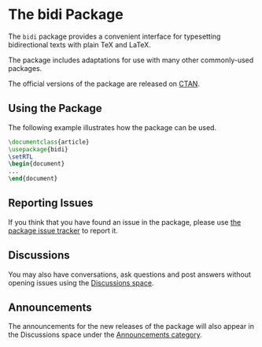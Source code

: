 # The bidi Package
The `bidi` package provides a convenient interface for typesetting 
bidirectional texts with plain TeX and LaTeX. 

The package includes adaptations for use with many other commonly-used 
packages.

The official versions of the package are released on [CTAN](https://ctan.org/pkg/bidi).

## Using the Package
The following example illustrates how the package can be used.
````tex
\documentclass{article}
\usepackage{bidi}
\setRTL
\begin{document}
...
\end{document}
````

## Reporting Issues
If you think that you have found an issue in the package, please use 
[the package issue tracker](https://github.com/xepersian/bidi/issues) 
to report it.

## Discussions
You may also have conversations, ask questions and post answers
without opening issues using the [Discussions space](https://github.com/xepersian/bidi/discussions).

## Announcements
The announcements for the new releases of the package will
also appear in the Discussions space under the [Announcements
category](https://github.com/xepersian/bidi/discussions/categories/announcements).

